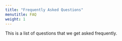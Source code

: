 ```yaml
---
title: "Frequently Asked Questions"
menutitle: FAQ
weight: 1
---
```


This is a list of questions that we get asked frequently.

